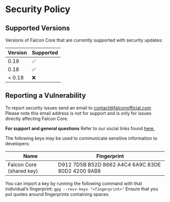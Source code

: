# Security Policy

## Supported Versions

Versions of Falcon Core that are currently supported with security updates:

| Version | Supported          |
| ------- | ------------------ |
| 0.19    | :white_check_mark: |
| 0.18    | :white_check_mark: |
| < 0.18  | :x:                |

## Reporting a Vulnerability

To report security issues send an email to contact@falconofficial.com
Please note this email address is not for support and is only for issues directly affecting Falcon Core.

**For support and general questions**
Refer to our social links found [here.](git@github.com:ProjectFalcon/FNC.git/blob/master/CONTRIBUTING.md#communication-channels)

The following keys may be used to communicate sensitive information to developers:

| Name | Fingerprint |
|------|-------------|
| Falcon Core (shared key) | D912 7D5B B52D 8662 A4C4  6A9C 83DE 80D2 4200 9AB8 |

You can import a key by running the following command with that individual’s fingerprint: `gpg --recv-keys "<fingerprint>"` Ensure that you put quotes around fingerprints containing spaces.